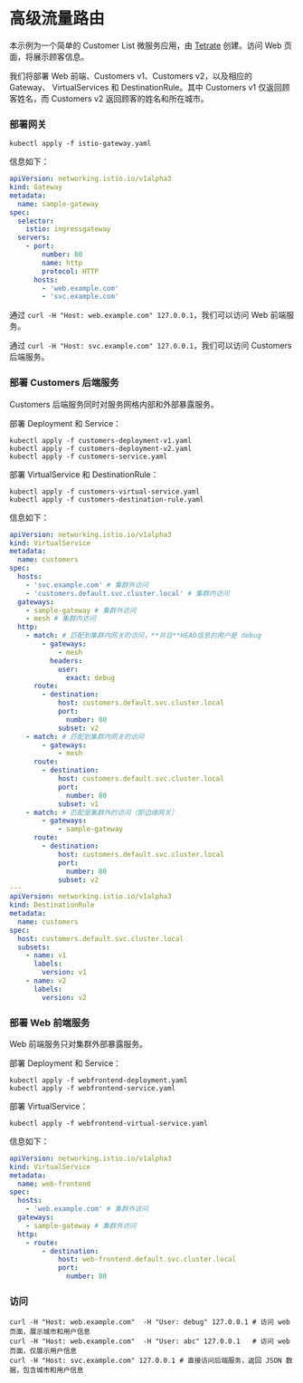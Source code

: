 # 高级流量路由

本示例为一个简单的 Customer List 微服务应用，由 [Tetrate](https://academy.tetrate.io/) 创建。访问 Web 页面，将展示顾客信息。


我们将部署 Web 前端、Customers v1、Customers v2，以及相应的 Gateway、 VirtualServices 和 DestinationRule。其中 Customers v1 仅返回顾客姓名，而 Customers v2 返回顾客的姓名和所在城市。


### 部署网关

```shell
kubectl apply -f istio-gateway.yaml
```

信息如下：

```yaml
apiVersion: networking.istio.io/v1alpha3
kind: Gateway
metadata:
  name: sample-gateway
spec:
  selector:
    istio: ingressgateway
  servers:
    - port:
        number: 80
        name: http
        protocol: HTTP
      hosts:
        - 'web.example.com'
        - 'svc.example.com'
```

通过 `curl -H "Host: web.example.com" 127.0.0.1`，我们可以访问 Web 前端服务。

通过 `curl -H "Host: svc.example.com" 127.0.0.1`，我们可以访问 Customers 后端服务。


### 部署 Customers 后端服务

Customers 后端服务同时对服务网格内部和外部暴露服务。

部署 Deployment 和 Service：

```shell
kubectl apply -f customers-deployment-v1.yaml
kubectl apply -f customers-deployment-v2.yaml
kubectl apply -f customers-service.yaml
```

部署 VirtualService 和 DestinationRule：

```shell
kubectl apply -f customers-virtual-service.yaml
kubectl apply -f customers-destination-rule.yaml
```

信息如下：

```yaml
apiVersion: networking.istio.io/v1alpha3
kind: VirtualService
metadata:
  name: customers
spec:
  hosts:
    - 'svc.example.com' # 集群外访问
    - 'customers.default.svc.cluster.local' # 集群内访问
  gateways:
    - sample-gateway # 集群外访问
    - mesh # 集群内访问
  http:
    - match: # 匹配到集群内网关的访问，**并且**HEAD信息的用户是 debug
        - gateways:
            - mesh
          headers:
            user:
              exact: debug
      route:
        - destination:
            host: customers.default.svc.cluster.local
            port:
              number: 80
            subset: v2
    - match: # 匹配到集群内网关的访问
        - gateways:
            - mesh
      route:
        - destination:
            host: customers.default.svc.cluster.local
            port:
              number: 80
            subset: v1
    - match: # 匹配是集群外的访问（即边缘网关）
        - gateways:
            - sample-gateway
      route:
        - destination:
            host: customers.default.svc.cluster.local
            port:
              number: 80
            subset: v2
---
apiVersion: networking.istio.io/v1alpha3
kind: DestinationRule
metadata:
  name: customers
spec:
  host: customers.default.svc.cluster.local
  subsets:
    - name: v1
      labels:
        version: v1
    - name: v2
      labels:
        version: v2
```

### 部署 Web 前端服务

Web 前端服务只对集群外部暴露服务。

部署 Deployment 和 Service：

```shell
kubectl apply -f webfrontend-deployment.yaml
kubectl apply -f webfrontend-service.yaml
```


部署 VirtualService：

```shell
kubectl apply -f webfrontend-virtual-service.yaml
```

信息如下：

```yaml
apiVersion: networking.istio.io/v1alpha3
kind: VirtualService
metadata:
  name: web-frontend
spec:
  hosts:
    - 'web.example.com' # 集群外访问
  gateways:
    - sample-gateway # 集群外访问
  http:
    - route:
        - destination:
            host: web-frontend.default.svc.cluster.local
            port:
              number: 80
```

### 访问

```shell
curl -H "Host: web.example.com"  -H "User: debug" 127.0.0.1 # 访问 web 页面，展示城市和用户信息
curl -H "Host: web.example.com"  -H "User: abc" 127.0.0.1   # 访问 web 页面，仅展示用户信息
curl -H "Host: svc.example.com" 127.0.0.1 # 直接访问后端服务，返回 JSON 数据，包含城市和用户信息
```










